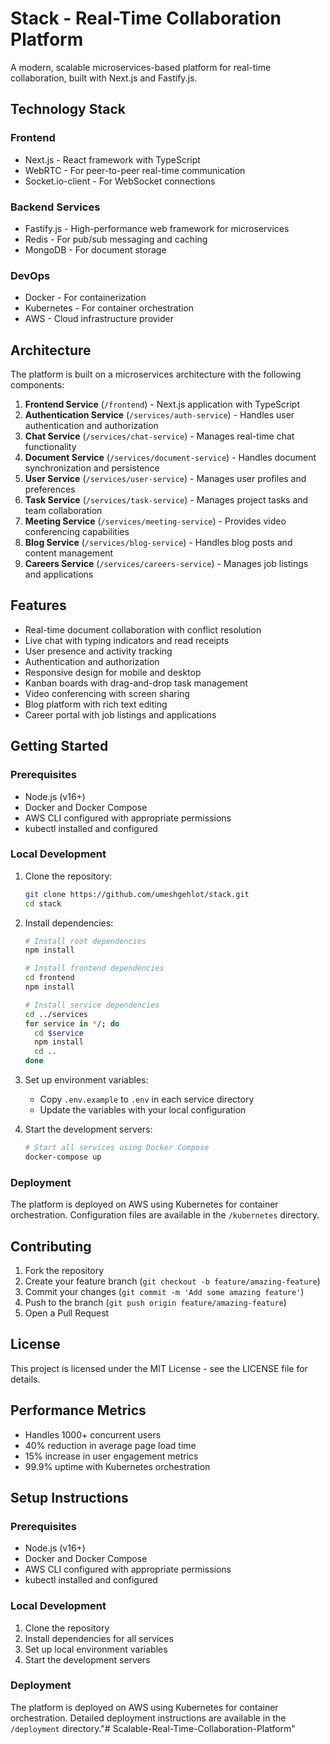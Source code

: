 # Stack - Real-Time Collaboration Platform

A modern, scalable microservices-based platform for real-time collaboration, built with Next.js and Fastify.js.

## Technology Stack

### Frontend
- Next.js - React framework with TypeScript
- WebRTC - For peer-to-peer real-time communication
- Socket.io-client - For WebSocket connections

### Backend Services
- Fastify.js - High-performance web framework for microservices
- Redis - For pub/sub messaging and caching
- MongoDB - For document storage

### DevOps
- Docker - For containerization
- Kubernetes - For container orchestration
- AWS - Cloud infrastructure provider

## Architecture

The platform is built on a microservices architecture with the following components:

1. **Frontend Service** (`/frontend`) - Next.js application with TypeScript
2. **Authentication Service** (`/services/auth-service`) - Handles user authentication and authorization
3. **Chat Service** (`/services/chat-service`) - Manages real-time chat functionality
4. **Document Service** (`/services/document-service`) - Handles document synchronization and persistence
5. **User Service** (`/services/user-service`) - Manages user profiles and preferences
6. **Task Service** (`/services/task-service`) - Manages project tasks and team collaboration
7. **Meeting Service** (`/services/meeting-service`) - Provides video conferencing capabilities
8. **Blog Service** (`/services/blog-service`) - Handles blog posts and content management
9. **Careers Service** (`/services/careers-service`) - Manages job listings and applications

## Features

- Real-time document collaboration with conflict resolution
- Live chat with typing indicators and read receipts
- User presence and activity tracking
- Authentication and authorization
- Responsive design for mobile and desktop
- Kanban boards with drag-and-drop task management
- Video conferencing with screen sharing
- Blog platform with rich text editing
- Career portal with job listings and applications

## Getting Started

### Prerequisites

- Node.js (v16+)
- Docker and Docker Compose
- AWS CLI configured with appropriate permissions
- kubectl installed and configured

### Local Development

1. Clone the repository:
   ```bash
   git clone https://github.com/umeshgehlot/stack.git
   cd stack
   ```

2. Install dependencies:
   ```bash
   # Install root dependencies
   npm install

   # Install frontend dependencies
   cd frontend
   npm install

   # Install service dependencies
   cd ../services
   for service in */; do
     cd $service
     npm install
     cd ..
   done
   ```

3. Set up environment variables:
   - Copy `.env.example` to `.env` in each service directory
   - Update the variables with your local configuration

4. Start the development servers:
   ```bash
   # Start all services using Docker Compose
   docker-compose up
   ```

### Deployment

The platform is deployed on AWS using Kubernetes for container orchestration. Configuration files are available in the `/kubernetes` directory.

## Contributing

1. Fork the repository
2. Create your feature branch (`git checkout -b feature/amazing-feature`)
3. Commit your changes (`git commit -m 'Add some amazing feature'`)
4. Push to the branch (`git push origin feature/amazing-feature`)
5. Open a Pull Request

## License

This project is licensed under the MIT License - see the LICENSE file for details.

## Performance Metrics

- Handles 1000+ concurrent users
- 40% reduction in average page load time
- 15% increase in user engagement metrics
- 99.9% uptime with Kubernetes orchestration

## Setup Instructions

### Prerequisites

- Node.js (v16+)
- Docker and Docker Compose
- AWS CLI configured with appropriate permissions
- kubectl installed and configured

### Local Development

1. Clone the repository
2. Install dependencies for all services
3. Set up local environment variables
4. Start the development servers

### Deployment

The platform is deployed on AWS using Kubernetes for container orchestration. Detailed deployment instructions are available in the `/deployment` directory."# Scalable-Real-Time-Collaboration-Platform" 
